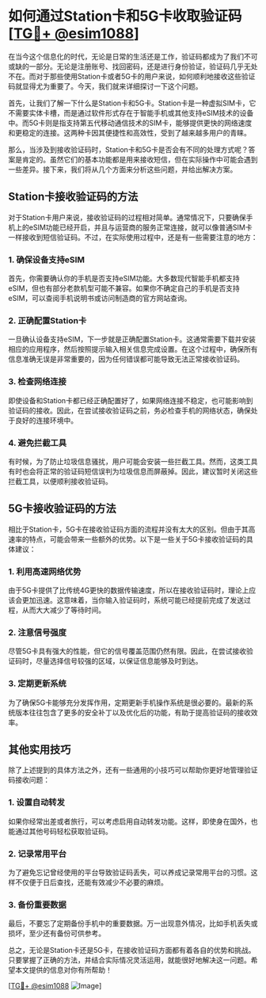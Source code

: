 # 如何通过Station卡和5G卡收取验证码 [[TG💪+ @esim1088](https://t.me/s/esim1088)]

在当今这个信息化的时代，无论是日常的生活还是工作，验证码都成为了我们不可或缺的一部分。无论是注册账号、找回密码，还是进行身份验证，验证码几乎无处不在。而对于那些使用Station卡或者5G卡的用户来说，如何顺利地接收这些验证码就显得尤为重要了。今天，我们就来详细探讨一下这个问题。

首先，让我们了解一下什么是Station卡和5G卡。Station卡是一种虚拟SIM卡，它不需要实体卡槽，而是通过软件形式存在于智能手机或其他支持eSIM技术的设备中。而5G卡则是指支持第五代移动通信技术的SIM卡，能够提供更快的网络速度和更稳定的连接。这两种卡因其便捷性和高效性，受到了越来越多用户的青睐。

那么，当涉及到接收验证码时，Station卡和5G卡是否会有不同的处理方式呢？答案是肯定的。虽然它们的基本功能都是用来接收短信，但在实际操作中可能会遇到一些差异。接下来，我们将从几个方面来分析这些问题，并给出解决方案。

## Station卡接收验证码的方法

对于Station卡用户来说，接收验证码的过程相对简单。通常情况下，只要确保手机上的eSIM功能已经开启，并且与运营商的服务正常连接，就可以像普通SIM卡一样接收到短信验证码。不过，在实际使用过程中，还是有一些需要注意的地方：

### 1. 确保设备支持eSIM

首先，你需要确认你的手机是否支持eSIM功能。大多数现代智能手机都支持eSIM，但也有部分老款机型可能不兼容。如果你不确定自己的手机是否支持eSIM，可以查阅手机说明书或访问制造商的官方网站查询。

### 2. 正确配置Station卡

一旦确认设备支持eSIM，下一步就是正确配置Station卡。这通常需要下载并安装相应的应用程序，然后按照提示输入相关信息完成设置。在这个过程中，确保所有信息准确无误是非常重要的，因为任何错误都可能导致无法正常接收验证码。

### 3. 检查网络连接

即使设备和Station卡都已经正确配置好了，如果网络连接不稳定，也可能影响到验证码的接收。因此，在尝试接收验证码之前，务必检查手机的网络状态，确保处于良好的连接环境中。

### 4. 避免拦截工具

有时候，为了防止垃圾信息骚扰，用户可能会安装一些拦截工具。然而，这类工具有时也会将正常的验证码短信误判为垃圾信息而屏蔽掉。因此，建议暂时关闭这些拦截工具，以便顺利接收验证码。

## 5G卡接收验证码的方法

相比于Station卡，5G卡在接收验证码方面的流程并没有太大的区别。但由于其高速率的特点，可能会带来一些额外的优势。以下是一些关于5G卡接收验证码的具体建议：

### 1. 利用高速网络优势

由于5G卡提供了比传统4G更快的数据传输速度，所以在接收验证码时，理论上应该会更加迅速。这意味着，当你输入验证码时，系统可能已经提前完成了发送过程，从而大大减少了等待时间。

### 2. 注意信号强度

尽管5G卡具有强大的性能，但它的信号覆盖范围仍然有限。因此，在尝试接收验证码时，尽量选择信号较强的区域，以保证信息能够及时到达。

### 3. 定期更新系统

为了确保5G卡能够充分发挥作用，定期更新手机操作系统是很必要的。最新的系统版本往往包含了更多的安全补丁以及优化后的功能，有助于提高验证码的接收效率。

## 其他实用技巧

除了上述提到的具体方法之外，还有一些通用的小技巧可以帮助你更好地管理验证码接收问题：

### 1. 设置自动转发

如果你经常出差或者旅行，可以考虑启用自动转发功能。这样，即使身在国外，也能通过其他号码轻松获取验证码。

### 2. 记录常用平台

为了避免忘记曾经使用的平台导致验证码丢失，可以养成记录常用平台的习惯。这样不仅便于日后查找，还能有效减少不必要的麻烦。

### 3. 备份重要数据

最后，不要忘了定期备份手机中的重要数据。万一出现意外情况，比如手机丢失或损坏，至少还有备份可供参考。

总之，无论是Station卡还是5G卡，在接收验证码方面都有着各自的优势和挑战。只要掌握了正确的方法，并结合实际情况灵活运用，就能很好地解决这一问题。希望本文提供的信息对你有所帮助！

[[TG💪+ @esim1088](https://t.me/s/esim1088) ![Image](https://i.postimg.cc/4NQfJmqS/Snipaste-2025-05-13-00-14-12.png)]